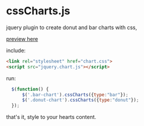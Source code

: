 # cssCharts.js
jquery plugin to create donut and bar charts with css,

[preview here](http://thysultan.com/projects/cssCharts/)

include:

```html
<link rel="stylesheet" href="chart.css">
<script src="jquery.chart.js"></script>
```

run:

```javascript
  $(function() {
      $('.bar-chart').cssCharts({type:"bar"});
      $('.donut-chart').cssCharts({type:"donut"});
  });
```

that's it, style to your hearts content.
